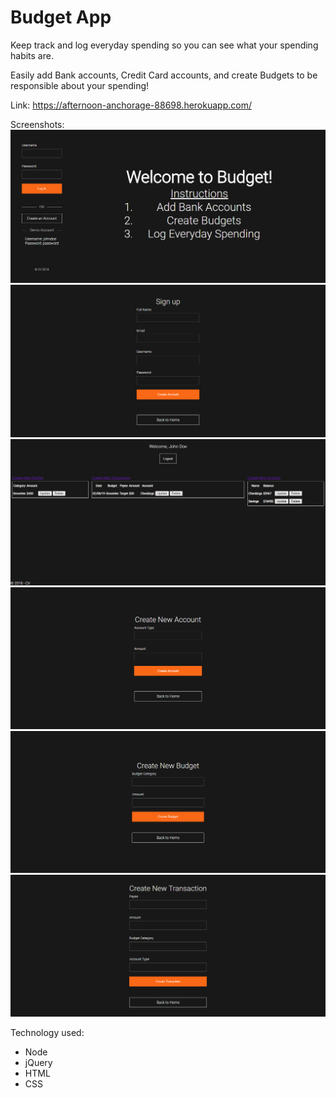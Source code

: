 # Budget App

Keep track and log everyday spending so you can see what your spending habits are.

Easily add Bank accounts, Credit Card accounts, and create Budgets to be responsible about your spending!

Link: https://afternoon-anchorage-88698.herokuapp.com/

Screenshots:
![landing](/screenshots/budget-landing.png)
![signup](/screenshots/budget-signup.png)
![dashboard](/screenshots/budget-dashboard.png)
![create-account](/screenshots/budget-createaccount.png)
![create-budget](/screenshots/budget-createbudget.png)
![create-transaction](/screenshots/budget-createtransaction.png)

Technology used:
* Node
* jQuery
* HTML
* CSS